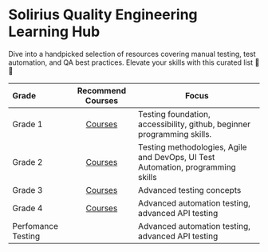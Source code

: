 # Solirius Quality Engineering Learning Hub

Dive into a handpicked selection of resources covering manual testing, test automation, and QA best practices. Elevate your skills with this curated list 🚀🧪

| Grade | Recommend Courses | Focus |
|:----------|:-------------:|------|
| Grade 1| [Courses](./grade-1.md) | Testing foundation, accessibility, github, beginner programming skills. |
| Grade 2| [Courses](./grade-2.md) | Testing methodologies, Agile and DevOps, UI Test Automation, programming skills|
| Grade 3| [Courses](./grade-3.md) | Advanced testing concepts |
| Grade 4| [Courses](./grade-4.md) | Advanced automation testing, advanced API testing |
| Perfomance Testing |  | Advanced automation testing, advanced API testing |
